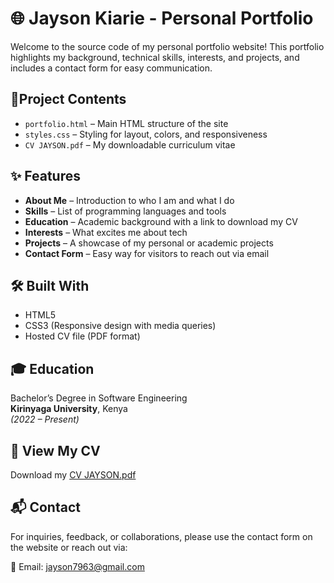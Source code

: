 # 🌐 Jayson Kiarie - Personal Portfolio

Welcome to the source code of my personal portfolio website! This portfolio highlights my background, technical skills, interests, and projects, and includes a contact form for easy communication.

## 📁Project Contents

- `portfolio.html` – Main HTML structure of the site
- `styles.css` – Styling for layout, colors, and responsiveness
- `CV JAYSON.pdf` – My downloadable curriculum vitae

## ✨ Features

- **About Me** – Introduction to who I am and what I do
- **Skills** – List of programming languages and tools
- **Education** – Academic background with a link to download my CV
- **Interests** – What excites me about tech
- **Projects** – A showcase of my personal or academic projects
- **Contact Form** – Easy way for visitors to reach out via email

## 🛠️ Built With

- HTML5
- CSS3 (Responsive design with media queries)
- Hosted CV file (PDF format)

## 🎓 Education

Bachelor’s Degree in Software Engineering  
**Kirinyaga University**, Kenya  
*(2022 – Present)*

## 📄 View My CV

Download my [CV JAYSON.pdf](CV%20JAYSON.pdf)

## 📬 Contact

For inquiries, feedback, or collaborations, please use the contact form on the website or reach out via:

📧 Email: [jayson7963@gmail.com](mailto:jayson7963@gmail.com)






